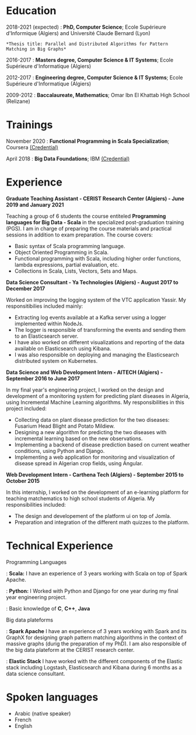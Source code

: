 Education
============

2018-2021 (expected)
:   **PhD, Computer Science**; Ecole Supérieure d'Informique (Algiers) and Université Claude Bernard (Lyon)

    *Thesis title: Parallel and Distributed Algorithms for Pattern Matching in Big Graphs*

2016-2017
:   **Masters degree, Computer Science & IT Systems**; Ecole Supérieure d'Informatique (Algiers)

2012-2017
:   **Engineering degree, Computer Science & IT Systems**; Ecole Supérieure d'Informatique (Algiers)

2009-2012
:   **Baccalaureate, Mathematics**; Omar Ibn El Khattab High School (Relizane)

Trainings
============

November 2020 
: **Functional Programming in Scala Specialization**; Coursera [(Credential)](https://www.coursera.org/account/accomplishments/specialization/certificate/J5NVMSFADNYF)

April 2018
:   **Big Data Foundations**; IBM [(Credential)](https://www.youracclaim.com/badges/5e7d8d0b-f80e-4e70-a236-6d6e6f645023)

Experience
============

**Graduate Teaching Assistant  -  CERIST Research Center (Algiers) - June 2019 and January 2021**

Teaching a group of 6 students the course entiteled **Programming languages for Big Data - Scala** in the specialized post-graduation training (PGS). I am in charge of preparing the course materials and practical sessions in addition to exam preparation. The course covers:

* Basic syntax of Scala programming language.
* Object Oriented Programming in Scala.
* Functional programming with Scala, including higher order functions, lambda expressions, partial evaluation, etc.
* Collections in Scala, Lists, Vectors, Sets and Maps.

**Data Science Consultant - Ya Technologies (Algiers) - August 2017 to December 2017**

Worked on improving the logging system of the VTC application Yassir. My responsitibilies included mainly: 
* Extracting log events available at a Kafka server using a logger implemented within NodeJs. 
* The logger is responsible of transforming the events and sending them to an Elasticsearch server.
* I have also worked on different visualizations and reporting of the data available on Elasticsearch using Kibana.
* I was also responsible on deploying and managing the Elasticsearch distributed system on Kubernetes.

**Data Science and Web Development Intern - AITECH (Algiers) - September 2016 to June 2017**

In my final year's engineering project, I worked on the design and development of a monitoring system for predicting plant diseases in Algeria, using Incremental Machine Learning algorithms. My responsibilities in this project included: 
* Collecting data on plant disease prediction for the two diseases: Fusarium Head Blight and Potato Mildiew.
* Designing a new algorithm for predicting the two diseases with incremental learning based on the new observations.
* Implementing a backend of disease prediction based on current weather conditions, using Python and Django.
* Implementing a web application for monitoring and visualization of disease spread in Algerian crop fields, using Angular. 

**Web Development Intern - Carthena Tech (Algiers) - September 2015 to October 2015**

In this internship, I worked on the development of an e-learning platform for teaching matchematics to high school students of Algeria. My responsibilities included:
* The design and developement of the platform ui on top of Jomla.
* Preparation and integration of the different math quizzes to the platform.

Technical Experience
============

Programming Languages

:   **Scala:** I have an experience of 3 years working with Scala on top of Spark Apache.

:   **Python:** I Worked with Python and Django for one year during my final year engineering project. 

:   Basic knowledge of **C**, **C++**, **Java**

Big data plateforms

:   **Spark Apache** I have an experience of 3 years working with Spark and its GraphX for designing graph pattern matching algorithms in the context of massive graphs (durig the preparation of my PhD). I am also responsible of the big data plateform at the CERIST research center.

:   **Elastic Stack** I have worked with the different components of the Elastic stack including Logstash, Elasticsearch and Kibana during 6 months as a data science consultant. 

Spoken languages
============

* Arabic (native speaker)
* French
* English
